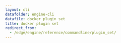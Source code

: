 ```yaml
---
layout: cli
datafolder: engine-cli
datafile: docker_plugin_set
title: docker plugin set
redirect_from:
  - /edge/engine/reference/commandline/plugin_set/
---
```

<!--
This page is automatically generated from Docker's source code. If you want to
suggest a change to the text that appears here, open a ticket or pull request
in the source repository on GitHub:

https://github.com/docker/cli
-->
